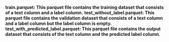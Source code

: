 **train.parquet: This parquet file contains the training dataset that consists of a text column and a label column.**
**test_without_label.parquet: This parquet file contains the validation dataset that consists of a text column and a label column but the label column is empty.**
**test_with_predicted_label.parquet: This parquet file contains the output dataset that consists of the text column and the predicted label column.**
